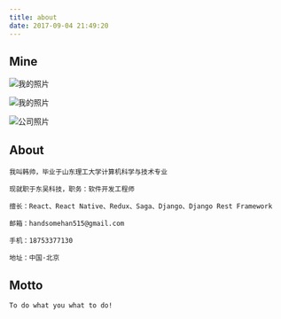 ```yaml
---
title: about
date: 2017-09-04 21:49:20
---
```





## Mine

![我的照片](about/index/gitlab.jpeg)

![我的照片](about/index/mine.jpeg)

![公司照片](about/index/company.jpeg)

## About
    我叫韩帅，毕业于山东理工大学计算机科学与技术专业

    现就职于东吴科技，职务：软件开发工程师

    擅长：React、React Native、Redux、Saga、Django、Django Rest Framework

    邮箱：handsomehan515@gmail.com

    手机：18753377130

    地址：中国·北京

## Motto
    To do what you what to do!